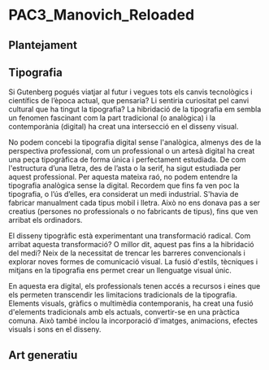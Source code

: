 # PAC3_Manovich_Reloaded

## Plantejament

## Tipografia

Si Gutenberg pogués viatjar al futur i vegues tots els canvis tecnològics i científics de l’època actual, que pensaria? Li sentiria curiositat pel canvi cultural que ha tingut la tipografia? La hibridació de la tipografia em sembla un fenomen fascinant com la part tradicional (o analògica) i la contemporània (digital) ha creat una intersecció en el disseny visual. 

No podem concebi la tipografia digital sense l'analògica, almenys des de la perspectiva professional, com un professional o un artesà digital ha creat una peça tipogràfica de forma única i perfectament estudiada. De com l'estructura d’una lletra, des de l’asta o la serif, ha sigut estudiada per aquest professional. Per aquesta mateixa raó, no podem entendre la tipografia analògica sense la digital. Recordem que fins fa ven poc la tipografia, o l’ús d’elles, era considerat un medi industrial. S'havia de fabricar manualment cada tipus mobil i lletra. Això no ens donava pas a ser creatius (persones no professionals o no fabricants de tipus), fins que ven arribat els ordinadors. 

El disseny tipogràfic està experimentant una transformació radical. Com arribat aquesta transformació? O millor dit, aquest pas fins a la hibridació del medi? Neix de la necessitat de trencar les barreres convencionals i explorar noves formes de comunicació visual. La fusió d'estils, tècniques i mitjans en la tipografia ens permet crear un llenguatge visual únic.  

En aquesta era digital, els professionals tenen accés a recursos i eines que els permeten transcendir les limitacions tradicionals de la tipografia. Elements visuals, gràfics o multimèdia contemporanis, ha creat una fusió d'elements tradicionals amb els actuals, convertir-se en una pràctica comuna. Això també inclou la incorporació d'imatges, animacions, efectes visuals i sons en el disseny. 


## Art generatiu


